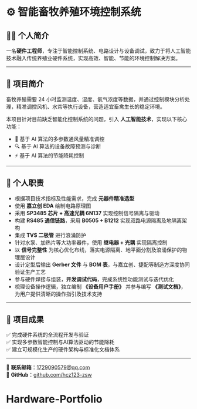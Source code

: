 # ⚙️ 智能畜牧养殖环境控制系统

## 👨‍🔧 个人简介
一名**硬件工程师**，专注于智能控制系统、电路设计与设备调试，致力于将人工智能技术融入传统养殖业硬件系统，实现高效、智能、节能的环境控制解决方案。

---

## 📘 项目简介
畜牧养殖需要 24 小时监测温度、湿度、氨气浓度等数据，并通过控制模块分析处理，精准调控风机、水帘等执行设备，营造适宜畜禽生长的稳定环境。  

本项目针对目前缺乏智能化控制系统的问题，引入 **人工智能技术**，实现以下核心功能：

- 🤖 基于 AI 算法的多参数通风量精准调控  
- 🔍 基于 AI 算法的设备故障预测与诊断  
- ⚡ 基于 AI 算法的节能降耗控制  

---

## 🧩 个人职责
- 根据项目技术指标及性能需求，完成 **元器件精准选型**  
- 使用 **嘉立创 EDA** 绘制电路原理图  
- 采用 **SP3485 芯片 + 高速光耦 6N137** 实现控制信号隔离与驱动  
- 构建 **RS485 通信链路**，采用 **B0505 + B1212** 实现双路电源隔离及地隔离架构  
- 集成 **TVS 二极管** 进行浪涌防护  
- 针对水泵、加热片等大功率器件，使用 **继电器 + 光耦** 实现隔离控制  
- 以 **信号完整性** 为核心优化布线，落实电源隔离、地平面分割及浪涌保护的物理层设计  
- 设计定型后输出 **Gerber 文件** 与 **BOM 表**，与嘉立创、捷配等制造方深度协同验证生产工艺  
- 参与硬件焊接与组装，**开发调试代码**，完成系统性功能测试与迭代优化  
- 梳理设备操作逻辑，独立编制 **《设备用户手册》** 并参与编写 **《测试文档》**，为用户提供清晰的操作指引及技术支持  

---

## 📎 项目成果
✅ 完成硬件系统的全流程开发与验证  
✅ 实现多参数智能控制与AI算法驱动的节能降耗  
✅ 建立可规模化生产的硬件架构与标准化文档体系  

---

📧 **联系邮箱**：1729090579@qq.com  
🔗 **GitHub**：[github.com/hcz123-zsw](https://github.com/hcz123-zsw)
# Hardware-Portfolio
